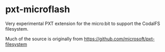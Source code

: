 # pxt-microflash

Very experimental PXT extension for the micro:bit to support the CodalFS filesystem.

Much of the source is originally from https://github.com/microsoft/pxt-filesystem
